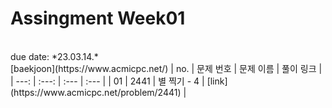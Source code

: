 # Assingment Week01
<br>
due date: *23.03.14.*

<br>
[baekjoon](https://www.acmicpc.net/)
| no. | 문제 번호 | 문제 이름 |  풀이 링크 |
| ---: | :---: | :--- | :--- |
| 01 | 2441 | 별 찍기 - 4 | [link](https://www.acmicpc.net/problem/2441) | 

